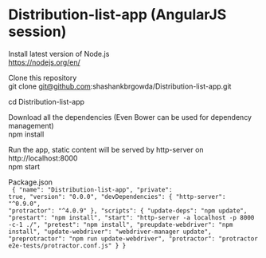 # Distribution-list-app (AngularJS session)

Install latest version of Node.js <br>
https://nodejs.org/en/

Clone this repository<br>
git clone git@github.com:shashankbrgowda/Distribution-list-app.git

cd Distribution-list-app

Download all the dependencies (Even Bower can be used for dependency management)<br>
npm install

Run the app, static content will be served by http-server on http://localhost:8000 <br>
npm start

Package.json<br>
<code>
{
    "name": "Distribution-list-app",
    "private": true,
    "version": "0.0.0",
    "devDependencies": {
        "http-server": "^0.9.0",
        "protractor": "^4.0.9"
    },
    "scripts": {
        "update-deps": "npm update",
        "prestart": "npm install",
        "start": "http-server -a localhost -p 8000 -c-1 ./",
        "pretest": "npm install",
        "preupdate-webdriver": "npm install",
        "update-webdriver": "webdriver-manager update",
        "preprotractor": "npm run update-webdriver",
        "protractor": "protractor e2e-tests/protractor.conf.js"
    }
}

</code>
